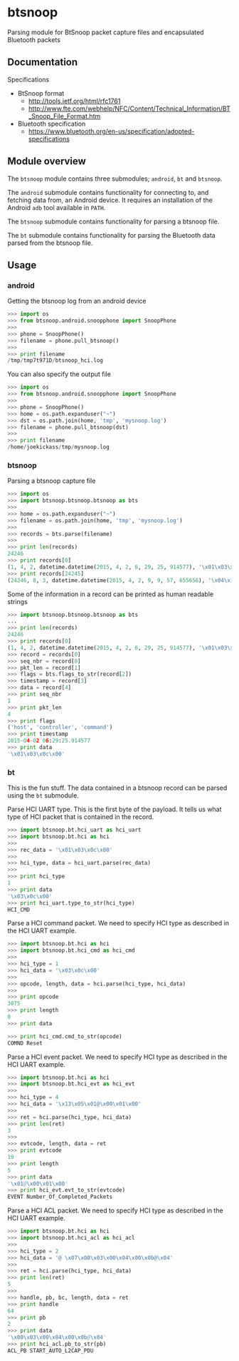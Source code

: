 btsnoop
=======

Parsing module for BtSnoop packet capture files and encapsulated Bluetooth packets

Documentation
-------------

Specifications
- BtSnoop format
	- http://tools.ietf.org/html/rfc1761
	- http://www.fte.com/webhelp/NFC/Content/Technical_Information/BT_Snoop_File_Format.htm
- Bluetooth specification
	- https://www.bluetooth.org/en-us/specification/adopted-specifications

Module overview
---------------

The `btsnoop` module contains three submodules; `android`, `bt` and `btsnoop`.

The `android` submodule contains functionality for connecting to, and fetching data from, an Android device. It requires an installation of the Android `adb` tool available in `PATH`.

The `btsnoop` submodule contains functionality for parsing a btsnoop file.

The `bt` submodule contains functionality for parsing the Bluetooth data parsed from the btsnoop file.

Usage
-----

### android

Getting the btsnoop log from an android device

```python
>>> import os
>>> from btsnoop.android.snoopphone import SnoopPhone
>>>
>>> phone = SnoopPhone()
>>> filename = phone.pull_btsnoop()
>>>
>>> print filename
/tmp/tmp7t971D/btsnoop_hci.log
```

You can also specify the output file

```python
>>> import os
>>> from btsnoop.android.snoopphone import SnoopPhone
>>>
>>> phone = SnoopPhone()
>>> home = os.path.expanduser("~")
>>> dst = os.path.join(home, 'tmp', 'mysnoop.log')
>>> filename = phone.pull_btsnoop(dst)
>>>
>>> print filename
/home/joekickass/tmp/mysnoop.log
```

### btsnoop

Parsing a btsnoop capture file

```python
>>> import os
>>> import btsnoop.btsnoop.btsnoop as bts
>>>
>>> home = os.path.expanduser("~")
>>> filename = os.path.join(home, 'tmp', 'mysnoop.log')
>>>
>>> records = bts.parse(filename)
>>>
>>> print len(records)
24246
>>> print records[0]
(1, 4, 2, datetime.datetime(2015, 4, 2, 6, 29, 25, 914577), '\x01\x03\x0c\x00')
>>> print records[24245]
(24246, 8, 3, datetime.datetime(2015, 4, 2, 9, 9, 57, 655656), '\x04\x13\x05\x01@\x00\x01\x00')
```

Some of the information in a record can be printed as human readable strings

```python
>>> import btsnoop.btsnoop.btsnoop as bts
...
>>> print len(records)
24246
>>> print records[0]
(1, 4, 2, datetime.datetime(2015, 4, 2, 6, 29, 25, 914577), '\x01\x03\x0c\x00')
>>> record = records[0]
>>> seq_nbr = record[0]
>>> pkt_len = record[1]
>>> flags = bts.flags_to_str(record[2])
>>> timestamp = record[3]
>>> data = record[4]
>>> print seq_nbr
1
>>> print pkt_len
4
>>> print flags
('host', 'controller', 'command')
>>> print timestamp
2015-04-02 06:29:25.914577
>>> print data
'\x01\x03\x0c\x00'
```

### bt

This is the fun stuff. The data contained in a btsnoop record can be parsed using the `bt` submodule.

Parse HCI UART type. This is the first byte of the payload. It tells us what type of HCI packet that is contained in the record.

```python
>>> import btsnoop.bt.hci_uart as hci_uart
>>> import btsnoop.bt.hci as hci
>>>
>>> rec_data = '\x01\x03\x0c\x00'
>>>
>>> hci_type, data = hci_uart.parse(rec_data)
>>>
>>> print hci_type
1
>>> print data
'\x03\x0c\x00'
>>> print hci_uart.type_to_str(hci_type)
HCI_CMD
```

Parse a HCI command packet. We need to specify HCI type as described in the HCI UART  example.

```python
>>> import btsnoop.bt.hci as hci
>>> import btsnoop.bt.hci_cmd as hci_cmd
>>>
>>> hci_type = 1
>>> hci_data = '\x03\x0c\x00'
>>>
>>> opcode, length, data = hci.parse(hci_type, hci_data)
>>> 
>>> print opcode
3075
>>> print length
0
>>> print data

>>> print hci_cmd.cmd_to_str(opcode)
COMND Reset
```

Parse a HCI event packet. We need to specify HCI type as described in the HCI UART example.

```python
>>> import btsnoop.bt.hci as hci
>>> import btsnoop.bt.hci_evt as hci_evt
>>>
>>> hci_type = 4
>>> hci_data = '\x13\x05\x01@\x00\x01\x00'
>>>
>>> ret = hci.parse(hci_type, hci_data)
>>> print len(ret)
3
>>> 
>>> evtcode, length, data = ret
>>> print evtcode
19
>>> print length
5
>>> print data
'\x01@\x00\x01\x00'
>>> print hci_evt.evt_to_str(evtcode)
EVENT Number_Of_Completed_Packets
```

Parse a HCI ACL packet. We need to specify HCI type as described in the HCI UART example.

```python
>>> import btsnoop.bt.hci as hci
>>> import btsnoop.bt.hci_acl as hci_acl
>>>
>>> hci_type = 2
>>> hci_data = '@ \x07\x00\x03\x00\x04\x00\x0b@\x04'
>>>
>>> ret = hci.parse(hci_type, hci_data)
>>> print len(ret)
5
>>>
>>> handle, pb, bc, length, data = ret
>>> print handle
64
>>> print pb
2
>>> print data
'\x00\x03\x00\x04\x00\x0b@\x04'
>>> print hci_acl.pb_to_str(pb)
ACL_PB START_AUTO_L2CAP_PDU
```